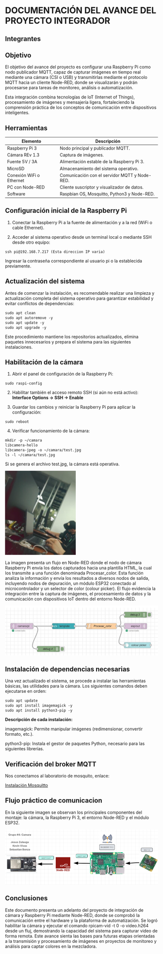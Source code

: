 

# DOCUMENTACIÓN DEL AVANCE DEL PROYECTO INTEGRADOR
## Integrantes


## Objetivo
El objetivo del avance del proyecto es configurar una Raspberry Pi como nodo publicador MQTT, capaz de capturar imágenes en tiempo real mediante una cámara (CSI o USB) y transmitirlas mediante el protocolo MQTT hacia un cliente Node-RED, donde se visualizarán y podrán procesarse para tareas de monitoreo, análisis o automatización.

Esta integración combina tecnologías de IoT (Internet of Things), procesamiento de imágenes y mensajería ligera, fortaleciendo la comprensión práctica de los conceptos de comunicación entre dispositivos inteligentes.

## Herramientas

| Elemento                        | Descripción                                           |
|----------------------------------|-------------------------------------------------------|
| Raspberry Pi 3                       | Nodo principal y publicador MQTT.                    |
| Cámara REv 1.3                   | Captura de imágenes.                                 |
| Fuente 5V / 3A                   | Alimentación estable de la Raspberry Pi 3.             |
| MicroSD                         | Almacenamiento del sistema operativo.                |
| Conexión WiFi o Ethernet         | Comunicación con el servidor MQTT y Node-RED.        |
| PC con Node-RED                  | Cliente suscriptor y visualizador de datos.          |
| Software                       | Raspbian OS, Mosquitto, Python3 y Node-RED.          |


## Configuración inicial de la Raspberry Pi
1. Conectar la Raspberry Pi a la fuente de alimentación y a la red (WiFi o cable Ethernet).

2. Acceder al sistema operativo desde un terminal local o mediante SSH desde otro equipo:
```
ssh pi@192.168.7.217 (Esta direccion IP varia)
```
Ingresar la contraseña correspondiente al usuario pi o la establecida previamente.


## Actualización del sistema
Antes de comenzar la instalación, es recomendable realizar una limpieza y actualización completa del sistema operativo para garantizar estabilidad y evitar conflictos de dependencias:
```
sudo apt clean
sudo apt autoremove -y
sudo apt update -y
sudo apt upgrade -y
```
Este procedimiento mantiene los repositorios actualizados, elimina paquetes innecesarios y prepara el sistema para las siguientes instalaciones.

## Habilitación de la cámara

1. Abrir el panel de configuración de la Raspberry Pi:
```
sudo raspi-config
```
2. Habilitar también el acceso remoto SSH (si aún no está activo):
**Interface Options → SSH → Enable**

3. Guardar los cambios y reiniciar la Raspberry Pi para aplicar la configuración:
```
sudo reboot
```
4. Verificar funcionamiento de la cámara:
```
mkdir -p ~/camara
libcamera-hello
libcamera-jpeg -o ~/camara/test.jpg
ls -l ~/camara/test.jpg
```
Si se genera el archivo test.jpg, la cámara está operativa.

![Texto alternativo](./Img/3.png)

La imagen presenta un flujo en Node-RED donde el nodo de cámara Raspberry Pi envía los datos capturados hacia una plantilla HTML, la cual los transmite a una función denominada Procesar_color. Esta función analiza la información y envía los resultados a diversos nodos de salida, incluyendo nodos de depuración, un módulo ESP32 conectado al microcontrolador y un selector de color (colour picker). El flujo evidencia la integración entre la captura de imágenes, el procesamiento de datos y la comunicación con dispositivos IoT dentro del entorno Node-RED.

![Texto alternativo](./Img/2.png)


## Instalación de dependencias necesarias

Una vez actualizado el sistema, se procede a instalar las herramientas básicas, las utilidades para la cámara.
Los siguientes comandos deben ejecutarse en orden:
```
sudo apt update
sudo apt install imagemagick -y
sudo apt install python3-pip -y
```
**Descripción de cada instalación:**

imagemagick: Permite manipular imágenes (redimensionar, convertir formato, etc.).

python3-pip: Instala el gestor de paquetes Python, necesario para las siguientes librerías.

## Verificación del broker MQTT
Nos conectamos al laboratorio de mosquito, 
enlace:

[Instalación Mosquitto](https://github.com/ECCI-Sistemas-Digitales-3/lab05-mqtt-2025-ii-sd3-g04)


## Flujo práctico de comunicacion 
En la siguiente imagen se observan los principales componentes del montaje: la cámara, la Raspberry Pi 3, el entorno Node-RED y el módulo ESP32.

![Texto alternativo](./Img/1.png)

## Conclusiones
Este documento presenta un adelanto del proyecto de integración de cámara y Raspberry Pi mediante Node-RED, donde se comprobó la comunicación entre el hardware y la plataforma de automatización. Se logró habilitar la cámara y ejecutar el comando rpicam-vid -t 0 -o video.h264 desde un fluj, demostrando la capacidad del sistema para capturar video de forma remota. Este avance sienta las bases para futuras etapas orientadas a la transmisión y procesamiento de imágenes en proyectos de monitoreo y análisis para captar colores en la mezcladora.